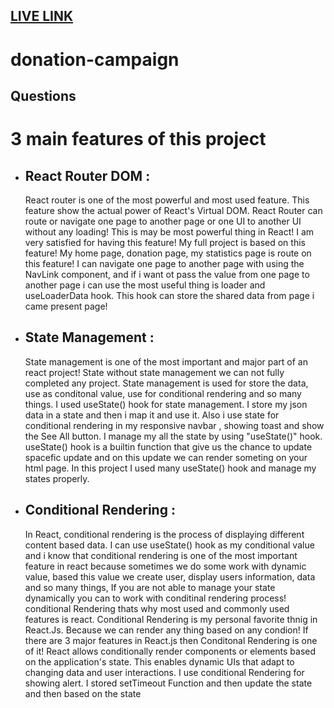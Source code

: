 ## [LIVE LINK](https://ph-08-assignment.netlify.app/)

# donation-campaign



##  Questions


# 3 main features of this project 

-   ## React Router DOM :
    React router is one of the most powerful and most used feature. This feature show the actual power of React's Virtual DOM. React Router can route or navigate one page to another page or one UI to another UI without any loading! This is may be most powerful thing in React! I am very satisfied for having this feature! My full project is based on this feature! My home page, donation page, my statistics page is route on this feature! I can navigate one page to another page with using the NavLink component, and if i want ot pass the value from one page to another page i can use the most useful thing is loader and useLoaderData hook. This hook can store the shared data from page i came present page!


-   ## State Management :
    State management is one of the most important and major part of an react project! State without state management we can not fully completed any project. State management is used for store the data, use as conditonal value, use for conditional rendering and so many things.
    I used useState() hook for state management. I store my json data in a state and then i map it and use it. 
    Also i use state for conditional rendering in my responsive navbar , showing toast and show the See All button. I manage my all the state by using "useState()" hook. useState() hook is a builtin function that give us the chance to update spacefic update and on this update we can render someting on your html page. In this project I used many useState() hook and manage my states properly.


-   ## Conditional Rendering :
    In React, conditional rendering is the process of displaying different content based data. I can use useState() hook as my conditional value and i know that conditional rendering is one of the most important feature in react because sometimes we do some work with dynamic value, based this value we create user, display users information, data and so many things, If you are not able to manage your state dynamically you can to work with conditinal rendering process! conditional Rendering thats why most used and commonly used features is react. Conditional Rendering is my personal favorite thnig in React.Js. Because we can render any thing based on any condion! If there are 3 major features in React.js then Conditonal Rendering is one of it! React allows conditionally render components or elements based on the application's state. This enables dynamic UIs that adapt to changing data and user interactions. I use conditional Rendering for showing alert. I stored setTimeout Function and then update the state and then based on the state

